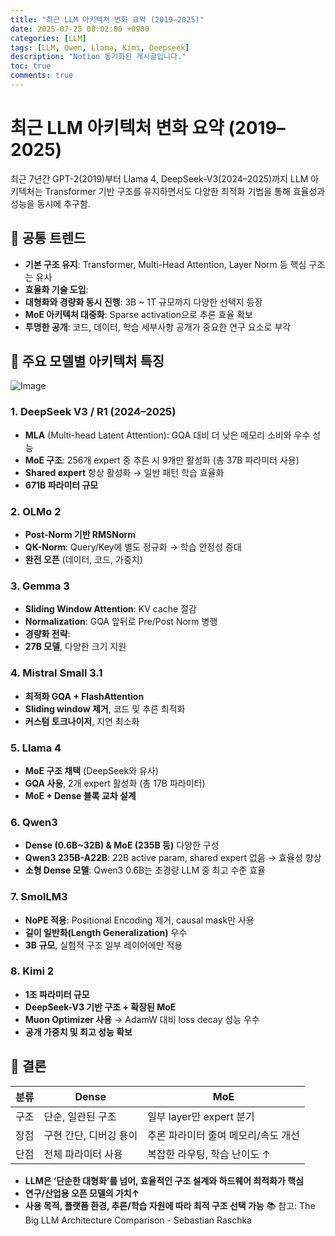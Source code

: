 ```yaml
---
title: "최근 LLM 아키텍처 변화 요약 (2019–2025)"
date: 2025-07-25 08:02:00 +0900
categories: [LLM]
tags: [LLM, Qwen, Llama, Kimi, Deepseek]
description: "Notion 동기화된 게시글입니다."
toc: true
comments: true
---
```


# 최근 LLM 아키텍처 변화 요약 (2019–2025)

최근 7년간 GPT-2(2019)부터 Llama 4, DeepSeek-V3(2024–2025)까지 LLM 아키텍처는 Transformer 기반 구조를 유지하면서도 다양한 최적화 기법을 통해 효율성과 성능을 동시에 추구함.

## 🔑 공통 트렌드

- **기본 구조 유지**: Transformer, Multi-Head Attention, Layer Norm 등 핵심 구조는 유사
- **효율화 기술 도입**:
- **대형화와 경량화 동시 진행**: 3B ~ 1T 규모까지 다양한 선택지 등장
- **MoE 아키텍처 대중화**: Sparse activation으로 추론 효율 확보
- **투명한 공개**: 코드, 데이터, 학습 세부사항 공개가 중요한 연구 요소로 부각
## 📌 주요 모델별 아키텍처 특징

![Image](https://prod-files-secure.s3.us-west-2.amazonaws.com/e6db513d-ec54-40ff-aa74-2487b0bcfe15/ac24fdd3-febf-45c7-8e99-afb6446591d8/image.png?X-Amz-Algorithm=AWS4-HMAC-SHA256&X-Amz-Content-Sha256=UNSIGNED-PAYLOAD&X-Amz-Credential=ASIAZI2LB466RCBAQEXE%2F20250725%2Fus-west-2%2Fs3%2Faws4_request&X-Amz-Date=20250725T114929Z&X-Amz-Expires=3600&X-Amz-Security-Token=IQoJb3JpZ2luX2VjEBsaCXVzLXdlc3QtMiJIMEYCIQD%2F0yLtAsJY0SNQkSrSJ2z4wHGLftSwA%2BUubGfmXkSs%2BAIhAOJ4TiT6bSs%2Fb7yWQAZzRgeJcV6Wh%2FyH4cU0msExnjsmKv8DCEQQABoMNjM3NDIzMTgzODA1Igzvg5naiuEoI0OFwF0q3AO%2Fom0Fl3dZem3AnTmm8nIsLWc5oMynwjU5y9hdJd3XN0a769JsjifzU9wpKT%2BhoA2kEwalViGmMCiGaVJxsYwW0PxDHXos8rEO%2B1DM1NrLxrucsngyoKgJyDV7tuZKtuKbYXODH4G8N6T%2BhEMbAO86f9ZP3K0TyuaJu621r0XwppkS%2BwZIgOwXGNUao9u8Ai4e8lifC1UDTvYKthhZX2TiK1gf3bDqOO%2Bds%2BVx5PyrI9gsW8s7ig8lZ9yZojwP%2FIRb2lRJshnOvxA0Eh%2BIt6P3CmL0mE54F9rwSBqmHF%2BmSRka2Pvw8dNUUIzs3LJHxFnTozOotoDHTk7JFgKd1CPI5m%2F9MZ2U67t7wLIvNRzvv9H9lLp9PgMZcR2Tvpd9jVCXJJyqLRuR58CAGXp8%2FCLp2QA6AJGA83%2Fu2L3SyYT0eYWZfACZmJvRfaAgnRedYkp8G11joDyHohxsjJPCLArbRBXksMj7xFSS15Wf4O704rzDWixNwnto9NEJkB30wllCduXhz2yx7Vwh58OKr59f92rerhhS47hUUZkw4IRdnPHObWjdKoaDWjzl%2BJmOmcZnA3T5Ac7aj6KTKOmcDi%2BTRYIf%2FC%2Fv14joo4YxUKKH70nLmbEggFnFxf81UDD0vI3EBjqkAaibE0vLWWkvUcQhVyVgGUqGRYTtTSWPXQQmalQhZP6lg34OR8O9ZVr2s0ubm83627RCSI3JcvxBoCe6FIJWxiEqOl3BR3%2F3JfwHOQLDi%2BPuyUBj%2BDCfUwkq1h8GEPn8Lwywx4H1cPRuWotAwNRhQng2v%2BkLUNOAATNp8hIcrvpn7AZk5unGPxjnlaeGwupjbyl0iBWKVuw%2BLafOr5hu1rqrXYOs&X-Amz-Signature=b9c2266615454ae21fc4e27aed0b928698f19c3c157099b71ba2a70bb897064f&X-Amz-SignedHeaders=host&x-amz-checksum-mode=ENABLED&x-id=GetObject)

### 1. DeepSeek V3 / R1 (2024–2025)

- **MLA** (Multi-head Latent Attention): GQA 대비 더 낮은 메모리 소비와 우수 성능
- **MoE 구조**: 256개 expert 중 추론 시 9개만 활성화 (총 37B 파라미터 사용)
- **Shared expert** 항상 활성화 → 일반 패턴 학습 효율화
- **671B 파라미터 규모**
### 2. OLMo 2

- **Post-Norm 기반 RMSNorm**
- **QK-Norm**: Query/Key에 별도 정규화 → 학습 안정성 증대
- **완전 오픈** (데이터, 코드, 가중치)
### 3. Gemma 3

- **Sliding Window Attention**: KV cache 절감
- **Normalization**: GQA 앞뒤로 Pre/Post Norm 병행
- **경량화 전략**:
- **27B 모델**, 다양한 크기 지원
### 4. Mistral Small 3.1

- **최적화 GQA + FlashAttention**
- **Sliding window 제거**, 코드 및 추론 최적화
- **커스텀 토크나이저**, 지연 최소화
### 5. Llama 4

- **MoE 구조 채택** (DeepSeek와 유사)
- **GQA 사용**, 2개 expert 활성화 (총 17B 파라미터)
- **MoE + Dense 블록 교차 설계**
### 6. Qwen3

- **Dense (0.6B~32B) & MoE (235B 등)** 다양한 구성
- **Qwen3 235B-A22B**: 22B active param, shared expert 없음 → 효율성 향상
- **소형 Dense 모델**: Qwen3 0.6B는 초경량 LLM 중 최고 수준 효율
### 7. SmolLM3

- **NoPE 적용**: Positional Encoding 제거, causal mask만 사용
- **길이 일반화(Length Generalization)** 우수
- **3B 규모**, 실험적 구조 일부 레이어에만 적용
### 8. Kimi 2

- **1조 파라미터 규모**
- **DeepSeek-V3 기반 구조 + 확장된 MoE**
- **Muon Optimizer 사용** → AdamW 대비 loss decay 성능 우수
- **공개 가중치 및 최고 성능 확보**
## 🧩 결론

| 분류 | Dense | MoE |
| --- | --- | --- |
| 구조 | 단순, 일관된 구조 | 일부 layer만 expert 분기 |
| 장점 | 구현 간단, 디버깅 용이 | 추론 파라미터 줄여 메모리/속도 개선 |
| 단점 | 전체 파라미터 사용 | 복잡한 라우팅, 학습 난이도 ↑ |

- **LLM은 ‘단순한 대형화’를 넘어, 효율적인 구조 설계와 하드웨어 최적화가 핵심**
- **연구/산업용 오픈 모델의 가치↑**
- **사용 목적, 플랫폼 환경, 추론/학습 자원에 따라 최적 구조 선택 가능**
📚 참고: The Big LLM Architecture Comparison - Sebastian Raschka


